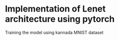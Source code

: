 # Implementation  of Lenet architecture using pytorch
Training the model using kannada MNIST dataset 
